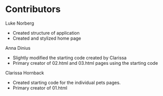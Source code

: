 # Contributors

Luke Norberg
* Created structure of application
* Created and stylized home page

Anna Dinius
* Slightly modified the starting code created by Clarissa
* Primary creator of 02.html and 03.html pages using the starting code

Clarissa Hornback
* Created starting code for the individual pets pages.
* Primary creator of 01.html
